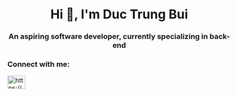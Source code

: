<h1 align="center">Hi 👋, I'm Duc Trung Bui</h1>
<h3 align="center">An aspiring software developer, currently specializing in back-end</h3>

<h3 align="left">Connect with me:</h3>
<p align="left">
<a href="https://linkedin.com/in/https://www.linkedin.com/in/trung-bui-duc-warsaw/" target="blank"><img align="center" src="https://raw.githubusercontent.com/rahuldkjain/github-profile-readme-generator/master/src/images/icons/Social/linked-in-alt.svg" alt="https://www.linkedin.com/in/trung-bui-duc-warsaw/" height="30" width="40" /></a>
</p>
